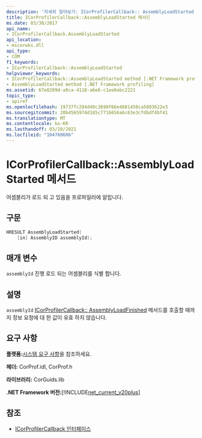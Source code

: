 ```yaml
---
description: '자세히 알아보기: ICorProfilerCallback:: AssemblyLoadStarted 메서드'
title: ICorProfilerCallback::AssemblyLoadStarted 메서드
ms.date: 03/30/2017
api_name:
- ICorProfilerCallback.AssemblyLoadStarted
api_location:
- mscorwks.dll
api_type:
- COM
f1_keywords:
- ICorProfilerCallback::AssemblyLoadStarted
helpviewer_keywords:
- ICorProfilerCallback::AssemblyLoadStarted method [.NET Framework profiling]
- AssemblyLoadStarted method [.NET Framework profiling]
ms.assetid: 67e8209d-a0ca-4118-a6e6-c1ee0abc2221
topic_type:
- apiref
ms.openlocfilehash: 19737fc284d49c3690f66e4881450ca5803622e3
ms.sourcegitcommit: 20b4565974d185c7716656a6c63e3cfdbdf4bf41
ms.translationtype: MT
ms.contentlocale: ko-KR
ms.lasthandoff: 03/20/2021
ms.locfileid: "104760606"
---
```

# <a name="icorprofilercallbackassemblyloadstarted-method"></a>ICorProfilerCallback::AssemblyLoadStarted 메서드

어셈블리가 로드 되 고 있음을 프로파일러에 알립니다.  
  
## <a name="syntax"></a>구문  
  
```cpp  
HRESULT AssemblyLoadStarted(  
    [in] AssemblyID assemblyId);  
```  
  
## <a name="parameters"></a>매개 변수

`assemblyId` 진행 로드 되는 어셈블리를 식별 합니다.

## <a name="remarks"></a>설명  

 `assemblyId` [ICorProfilerCallback:: AssemblyLoadFinished](icorprofilercallback-assemblyloadfinished-method.md) 메서드를 호출할 때까지 정보 요청에 대 한 값이 유효 하지 않습니다.  
  
## <a name="requirements"></a>요구 사항  

 **플랫폼:**[시스템 요구 사항](../../get-started/system-requirements.md)을 참조하세요.  
  
 **헤더:** CorProf.idl, CorProf.h  
  
 **라이브러리:** CorGuids.lib  
  
 **.NET Framework 버전:**[!INCLUDE[net_current_v20plus](../../../../includes/net-current-v20plus-md.md)]  
  
## <a name="see-also"></a>참조

- [ICorProfilerCallback 인터페이스](icorprofilercallback-interface.md)
